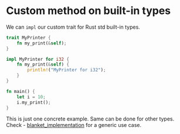 # Custom method on built-in types

We can `impl` our custom trait for Rust std built-in types.

```rust
trait MyPrinter {
    fn my_print(&self);
}

impl MyPrinter for i32 {
    fn my_print(&self) {
        println!("MyPrinter for i32");
    }
}

fn main() {
    let i = 10;
    i.my_print();
}
```

This is just one concrete example. Same can be done for other types. 
Check - [blanket_implementation](blanket_implementation.md) for a generic use case.
